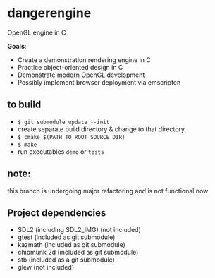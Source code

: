dangerengine
==============
OpenGL engine in C


**Goals**:

* Create a demonstration rendering engine in C
* Practice object-oriented design in C
* Demonstrate modern OpenGL development
* Possibly implement browser deployment via emscripten

## to build
* `$ git submodule update --init`
* create separate build directory & change to that directory
* `$ cmake $(PATH_TO_ROOT_SOURCE_DIR)`
* `$ make`
* run executables `demo` or `tests`


## note:
this branch is undergoing major refactoring and
is not functional now

## Project dependencies

* SDL2 (including SDL2_IMG) (not included)
* gtest (included as git submodule)
* kazmath (included as git submodule)
* chipmunk 2d (included as git submodule)
* stb (included as a git submodule)
* glew (not included)


